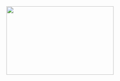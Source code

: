    <img src="https://miro.medium.com/v2/resize:fit:1250/format:webp/1*MqYi387Jyd16H2GHWyn46Q.gif" width="280" height="180">
  
